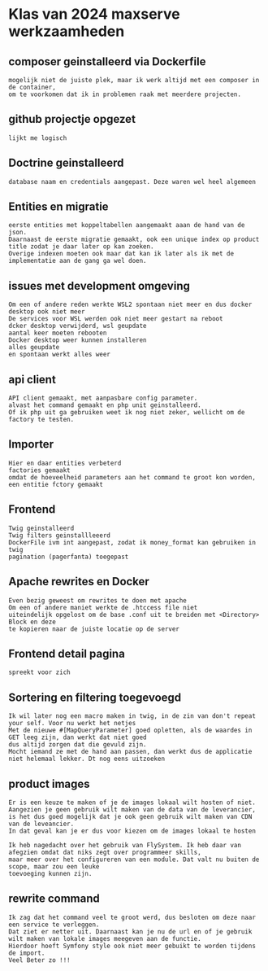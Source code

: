 # Klas van 2024 maxserve werkzaamheden

## composer geinstalleerd via Dockerfile
    mogelijk niet de juiste plek, maar ik werk altijd met een composer in de container, 
    om te voorkomen dat ik in problemen raak met meerdere projecten.

## github projectje opgezet
    lijkt me logisch

## Doctrine geinstalleerd 
    database naam en credentials aangepast. Deze waren wel heel algemeen

## Entities en migratie
    eerste entities met koppeltabellen aangemaakt aaan de hand van de json.
    Daarnaast de eerste migratie gemaakt, ook een unique index op product title zodat je daar later op kan zoeken.
    Overige indexen moeten ook maar dat kan ik later als ik met de implementatie aan de gang ga wel doen.

## issues met development omgeving
    Om een of andere reden werkte WSL2 spontaan niet meer en dus docker desktop ook niet meer
    De services voor WSL werden ook niet meer gestart na reboot
    dcker desktop verwijderd, wsl geupdate
    aantal keer moeten rebooten
    Docker desktop weer kunnen installeren
    alles geupdate
    en spontaan werkt alles weer


## api client
    API client gemaakt, met aanpasbare config parameter.
    alvast het command gemaakt en php unit geinstalleerd.
    Of ik php uit ga gebruiken weet ik nog niet zeker, wellicht om de factory te testen.

## Importer
    Hier en daar entities verbeterd
    factories gemaakt
    omdat de hoeveelheid parameters aan het command te groot kon worden, een entitie fctory gemaakt
    
## Frontend
    Twig geinstalleerd
    Twig filters geinstallleeerd
    DockerFile ivm int aangepast, zodat ik money_format kan gebruiken in twig
    pagination (pagerfanta) toegepast

## Apache rewrites en Docker
    Even bezig geweest om rewrites te doen met apache
    Om een of andere maniet werkte de .htccess file niet
    uiteindelijk opgelost om de base .conf uit te breiden met <Directory> Block en deze
    te kopieren naar de juiste locatie op de server

## Frontend detail pagina
    spreekt voor zich

## Sortering en filtering toegevoegd
    Ik wil later nog een macro maken in twig, in de zin van don't repeat your self. Voor nu werkt het netjes
    Met de nieuwe #[MapQueryParameter] goed opletten, als de waardes in GET leeg zijn, dan werkt dat niet goed
    dus altijd zorgen dat die gevuld zijn.
    Mocht iemand ze met de hand aan passen, dan werkt dus de applicatie niet helemaal lekker. Dt nog eens uitzoeken

## product images
    Er is een keuze te maken of je de images lokaal wilt hosten of niet.
    Aangezien je geen gebruik wilt maken van de data van de leverancier, is het dus goed mogelijk dat je ook geen gebruik wilt maken van CDN van de leveancier.
    In dat geval kan je er dus voor kiezen om de images lokaal te hosten

    Ik heb nagedacht over het gebruik van FlySystem. Ik heb daar van afegzien omdat dat niks zegt over programmeer skills,
    maar meer over het configureren van een module. Dat valt nu buiten de scope, maar zou een leuke
    toevoeging kunnen zijn.

## rewrite command
    Ik zag dat het command veel te groot werd, dus besloten om deze naar een service te verleggen.
    Dat ziet er netter uit. Daarnaast kan je nu de url en of je gebruik wilt maken van lokale images meegeven aan de functie.
    Hierdoor hoeft Symfony style ook niet meer gebuikt te worden tijdens de import.
    Veel Beter zo !!!




    
